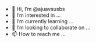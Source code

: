 - 👋 Hi, I’m @ajuavsusbs
- 👀 I’m interested in ...
- 🌱 I’m currently learning ...
- 💞️ I’m looking to collaborate on ...
- 📫 How to reach me ...

<!---
ajuavsusbs/ajuavsusbs is a ✨ special ✨ repository because its `README.md` (this file) appears on your GitHub profile.
You can click the Preview link to take a look at your changes.
--->
